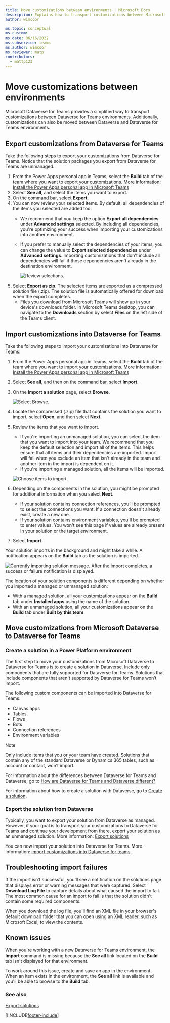 ```yaml
---
title: Move customizations between environments | Microsoft Docs
description: Explains how to transport customizations between Microsoft Dataverse for Teams environments or between Dataverse and Dataverse for Teams.
author: wimcoor

ms.topic: conceptual
ms.custom: 
ms.date: 06/16/2022
ms.subservice: teams
ms.author: wimcoor
ms.reviewer: matp
contributors:
  - mattp123
---
```

# Move customizations between environments

Microsoft Dataverse for Teams provides a simplified way to transport customizations between Dataverse for Teams environments. Additionally, customizations can also be moved between Dataverse and Dataverse for Teams environments.

## Export customizations from Dataverse for Teams

Take the following steps to export your customizations from Dataverse for Teams. Notice that the solution packages you export from Dataverse for Teams are unmanaged.
1. From the Power Apps personal app in Teams, select the **Build** tab of the team where you want to export your customizations. More information: [Install the Power Apps personal app in Microsoft Teams](install-personal-app.md)
1. Select **See all**, and select the items you want to export. 
1. On the command bar, select **Export**.
1. You can now review your selected items. By default, all dependencies of the items you selected are added too.
   - We recommend that you keep the option **Export all dependencies**  under **Advanced settings** selected. By including all dependencies, you're optimizing your success when importing your customizations into another environment.
   - If you prefer to manually select the dependencies of your items, you can change the value to **Export selected dependencies** under **Advanced settings**. Importing customizations that don't include all dependencies will fail if those dependencies aren't already in the destination environment.

     ![Review selections.](media/export-customizations.png)
1. Select **Export as zip**. The selected items are exported as a compressed solution file (.zip). The solution file is automatically offered for download when the export completes.
   - Files you download from Microsoft Teams will show up in your device's downloads folder. In Microsoft Teams desktop, you can navigate to the **Downloads** section by select **Files** on the left side of the Teams client.

## Import customizations into Dataverse for Teams

Take the following steps to import your customizations into Dataverse for Teams:

1. From the Power Apps personal app in Teams, select the **Build** tab of the team where you want to import your customizations. More information: [Install the Power Apps personal app in Microsoft Teams](install-personal-app.md)
1. Select **See all**, and then on the command bar, select **Import**.
1. On the **Import a solution** page, select **Browse**.

    ![Select Browse.](media/teams-import-solution.png)
1. Locate the compressed (.zip) file that contains the solution you want to import, select **Open**, and then select **Next**. 
1. Review the items that you want to import.
   - If you're importing an unmanaged solution, you can select the item that you want to import into your team. We recommend that you keep the default selection and import all of the items. This helps ensure that all items and their dependencies are imported. Import will fail when you exclude an item that isn't already in the team and another item in the import is dependent on it.
   - If you're importing a managed solution, all the items will be imported.
 
   ![Choose items to import.](media/import-customizations.png)
1. Depending on the components in the solution, you might be prompted for additional information when you select **Next**.
   - If your solution contains connection references, you’ll be prompted to select the connections you want. If a connection doesn't already exist, create a new one.
   - If your solution contains environment variables, you'll be prompted to enter values. You won't see this page if values are already present in your solution or the target environment.
1. Select **Import**.

Your solution imports in the background and might take a while. A notification appears on the **Build** tab as the solution is imported.

![Currently importing solution message.](media/teams-import-staus.png)
After the import completes, a success or failure notification is displayed.
 
The location of your solution components is different depending on whether you imported a managed or unmanaged solution:
* With a managed solution, all your customizations appear on the **Build** tab under **Installed apps** using the name of the solution.
* With an unmanaged solution, all your customizations appear on the **Build** tab under **Built by this team**.

## Move customizations from Microsoft Dataverse to Dataverse for Teams
### Create a solution in a Power Platform environment
The first step to move your customizations from Microsoft Dataverse to Dataverse for Teams is to create a solution in Dataverse. Include only components that are fully supported for Dataverse for Teams. Solutions that include components that aren't supported by Dataverse for Teams won’t import. 

The following custom components can be imported into Dataverse for Teams:

* Canvas apps
* Tables
* Flows
* Bots
* Connection references
* Environment variables

> [!NOTE]
> Only include items that you or your team have created. Solutions that contain any of the standard Dataverse or Dynamics 365 tables, such as account or contact, won’t import.

For information about the differences between Dataverse for Teams and Dataverse, go to [How are Dataverse for Teams and Dataverse different?](data-platform-compare.md)

For information about how to create a solution with Dataverse, go to [Create a solution](../maker/data-platform/create-solution.md).

### Export the solution from Dataverse

Typically, you want to export your solution from Dataverse as managed. However, if your goal is to transport your customizations to Dataverse for Teams and continue your development from there, export your solution as an unmanaged solution. More information: [Export solutions](../maker/data-platform/export-solutions.md) 

You can now import your solution into Dataverse for Teams. More information: [import customizations into Dataverse for teams](#import-customizations-into-dataverse-for-teams).

## Troubleshooting import failures

If the import isn’t successful, you’ll see a notification on the solutions page that displays error or warning messages that were captured. Select **Download Log File** to capture details about what caused the import to fail. The most common cause for an import to fail is that the solution didn't contain some required components.

When you download the log file, you'll find an XML file in your browser's default download folder that you can open using an XML reader, such as Microsoft Excel, to view the contents.

## Known issues

When you're working with a new Dataverse for Teams environment, the **Import** command is missing because the **See all** link located on the **Build** tab isn't displayed for that environment.  

To work around this issue, create and save an app in the environment. When an item exists in the environment, the **See all** link is available and you'll be able to browse to the **Build** tab.

### See also

[Export solutions](../maker/data-platform/export-solutions.md)


[!INCLUDE[footer-include](../includes/footer-banner.md)]
